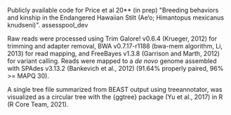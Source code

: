 Publicly available code for Price et al 20** (in prep) "Breeding behaviors and kinship in the Endangered Hawaiian Stilt (Ae‘o; Himantopus mexicanus knudseni)". assesspool_dev

Raw reads were processed using Trim Galore! v0.6.4 (Krueger, 2012) for trimming and adapter removal, BWA v0.7.17-r1188 (bwa-mem algorithm, Li, 2013) for read mapping, and FreeBayes v1.3.8 (Garrison and Marth, 2012) for variant calling. Reads were mapped to a <i>de novo</i> genome assembled with SPAdes v3.13.2 (Bankevich et al., 2012) (91.64% properly paired, 96% >= MAPQ 30).

A single tree file summarized from BEAST output using treeannotator, was visualized as a circular tree with the {ggtree} package (Yu et al., 2017) in R (R Core Team, 2021).

